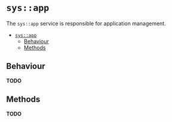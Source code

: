 # `sys::app`

The `sys::app` service is responsible for application management.

- [`sys::app`](#sysapp)
  - [Behaviour](#behaviour)
  - [Methods](#methods)

## Behaviour

**TODO**

## Methods

**TODO**
